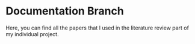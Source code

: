 # Documentation Branch

Here, you can find all the papers that I used in the literature review part of my individual project.

